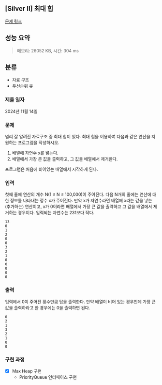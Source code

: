 ## [Silver II] 최대 힙
[문제 링크](https://www.acmicpc.net/problem/11279)

## 성능 요약
> 메모리: 26052 KB, 시간: 304 ms

## 분류
- 자료 구조
- 우선순위 큐

### 제출 일자
2024년 11월 14일

### 문제
널리 잘 알려진 자료구조 중 최대 힙이 있다. 최대 힙을 이용하여 다음과 같은 연산을 지원하는 프로그램을 작성하시오.

1. 배열에 자연수 x를 넣는다.
2. 배열에서 가장 큰 값을 출력하고, 그 값을 배열에서 제거한다.

프로그램은 처음에 비어있는 배열에서 시작하게 된다.

### 입력
첫째 줄에 연산의 개수 N(1 ≤ N ≤ 100,000)이 주어진다. 다음 N개의 줄에는 연산에 대한 정보를 나타내는 정수 x가 주어진다. 만약 x가 자연수라면 배열에 x라는 값을 넣는(추가하는) 연산이고, x가 0이라면 배열에서 가장 큰 값을 출력하고 그 값을 배열에서 제거하는 경우이다. 입력되는 자연수는 231보다 작다.
```
13
0
1
2
0
0
3
2
1
0
0
0
0
0
```

### 출력
입력에서 0이 주어진 횟수만큼 답을 출력한다. 만약 배열이 비어 있는 경우인데 가장 큰 값을 출력하라고 한 경우에는 0을 출력하면 된다.
```
0
2
1
3
2
1
0
0
```

### 구현 과정
- [x] Max Heap 구현
  -  PriorityQueue 인터페이스 구현